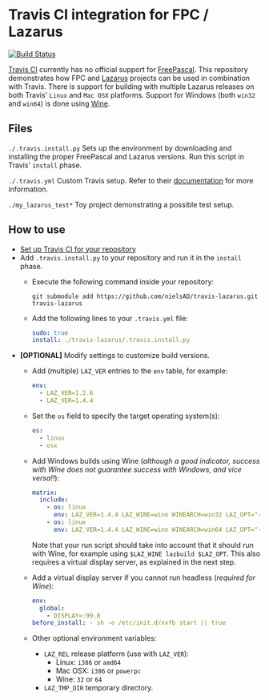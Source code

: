 Travis CI integration for FPC / Lazarus
=======================================

[![Build Status](https://travis-ci.org/nielsAD/travis-lazarus.svg?branch=master)](https://travis-ci.org/nielsAD/travis-lazarus)

[Travis CI](https://travis-ci.org/) currently has no official support for [FreePascal](http://freepascal.org/). This repository demonstrates how FPC and [Lazarus](http://www.lazarus-ide.org/) projects can be used in combination with Travis. There is support for building with multiple Lazarus releases on both Travis' `Linux` and `Mac OSX` platforms. Support for Windows (both `win32` and `win64`) is done using [Wine](https://www.winehq.org/).

Files
-----
`./.travis.install.py` Sets up the environment by downloading and installing the proper FreePascal and Lazarus versions. Run this script in Travis' `install` phase.

`./.travis.yml` Custom Travis setup. Refer to their [documentation](http://docs.travis-ci.com/user/customizing-the-build/) for more information.

`./my_lazarus_test*` Toy project demonstrating a possible test setup.

How to use
----------
- [Set up Travis CI for your repository](http://docs.travis-ci.com/user/for-beginners/)
- Add `.travis.install.py` to your repository and run it in the `install` phase.
  - Execute the following command inside your repository:

    ```shell
    git submodule add https://github.com/nielsAD/travis-lazarus.git travis-lazarus
    ```
  - Add the following lines to your `.travis.yml` file:

    ```yaml
    sudo: true
    install: ./travis-lazarus/.travis.install.py
    ```
- **[OPTIONAL]** Modify settings to customize build versions.
  - Add (multiple) `LAZ_VER` entries to the `env` table, for example:

    ```yaml
    env:
      - LAZ_VER=1.2.6
      - LAZ_VER=1.4.4
    ```
  - Set the `os` field to specify the target operating system(s):

    ```yaml
    os:
      - linux
      - osx
    ```
  - Add Windows builds using Wine (_although a good indicator, success with Wine does not guarantee success with Windows, and vice versa!!_):

    ```yaml
    matrix:
      include:
        - os: linux
          env: LAZ_VER=1.4.4 LAZ_WINE=wine WINEARCH=win32 LAZ_OPT="--os=win32 --cpu=i386"
        - os: linux
          env: LAZ_VER=1.4.4 LAZ_WINE=wine WINEARCH=win64 LAZ_OPT="--os=win64 --cpu=x86_64"
    ```
    Note that your run script should take into account that it should run with Wine, for example using `$LAZ_WINE lazbuild $LAZ_OPT`. This also requires a virtual display server, as explained in the next step.
  - Add a virtual display server if you cannot run headless (_required for Wine_):

    ```yaml
    env:
      global:
        - DISPLAY=:99.0
    before_install: - sh -e /etc/init.d/xvfb start || true
    ```
  - Other optional environment variables:
    - `LAZ_REL` release platform (use with `LAZ_VER`):
      - Linux: `i386` or `amd64`
      - Mac OSX: `i386` or `powerpc`
      - Wine: `32` or `64`
    - `LAZ_TMP_DIR` temporary directory.
